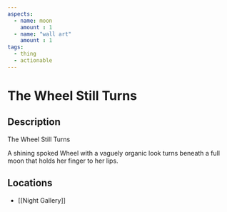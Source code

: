 ```yaml
---
aspects: 
  - name: moon
    amount : 1
  - name: "wall art"
    amount : 1
tags:
  - thing
  - actionable
---
```


# The Wheel Still Turns

## Description
The Wheel Still Turns

A shining spoked Wheel with a vaguely organic look turns beneath a full moon that holds her finger to her lips.
## Locations
- [[Night Gallery]]
